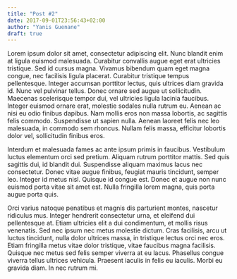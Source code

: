 ```yaml
---
title: "Post #2"
date: 2017-09-01T23:56:43+02:00
author: "Yanis Guenane"
draft: true
---
```


Lorem ipsum dolor sit amet, consectetur adipiscing elit. Nunc blandit enim at ligula euismod malesuada. Curabitur convallis augue eget erat ultricies tristique. Sed id cursus magna. Vivamus bibendum quam eget magna congue, nec facilisis ligula placerat. Curabitur tristique tempus pellentesque. Integer accumsan porttitor lectus, quis ultrices diam gravida id. Nunc vel pulvinar tellus. Donec ornare sed augue ut sollicitudin. Maecenas scelerisque tempor dui, vel ultricies ligula lacinia faucibus. Integer euismod ornare erat, molestie sodales nulla rutrum eu. Aenean ac nisi eu odio finibus dapibus. Nam mollis eros non massa lobortis, ac sagittis felis commodo. Suspendisse ut sapien nulla. Aenean laoreet felis nec leo malesuada, in commodo sem rhoncus. Nullam felis massa, efficitur lobortis dolor vel, sollicitudin finibus eros.

Interdum et malesuada fames ac ante ipsum primis in faucibus. Vestibulum luctus elementum orci sed pretium. Aliquam rutrum porttitor mattis. Sed quis sagittis dui, id blandit dui. Suspendisse aliquam maximus lacus nec consectetur. Donec vitae augue finibus, feugiat mauris tincidunt, semper leo. Integer id metus nisl. Quisque id congue est. Donec et augue non nunc euismod porta vitae sit amet est. Nulla fringilla lorem magna, quis porta augue porta quis.

Orci varius natoque penatibus et magnis dis parturient montes, nascetur ridiculus mus. Integer hendrerit consectetur urna, et eleifend dui pellentesque at. Etiam ultricies elit a dui condimentum, et mollis risus venenatis. Sed nec ipsum nec metus molestie dictum. Cras facilisis, arcu ut luctus tincidunt, nulla dolor ultrices massa, in tristique lectus orci nec eros. Etiam fringilla metus vitae dolor tristique, vitae faucibus magna facilisis. Quisque nec metus sed felis semper viverra at eu lacus. Phasellus congue viverra tellus ultrices vehicula. Praesent iaculis in felis eu iaculis. Morbi eu gravida diam. In nec rutrum mi.
